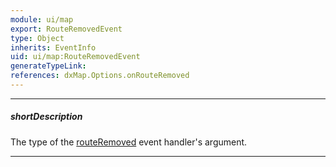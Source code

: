 ```yaml
---
module: ui/map
export: RouteRemovedEvent
type: Object
inherits: EventInfo
uid: ui/map:RouteRemovedEvent
generateTypeLink: 
references: dxMap.Options.onRouteRemoved
---
```

---
##### shortDescription
The type of the [routeRemoved]({basewidgetpath}/Events/#routeRemoved) event handler's argument.

---
<!-- Description goes here -->